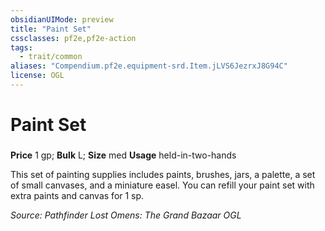 ```yaml
---
obsidianUIMode: preview
title: "Paint Set"
cssclasses: pf2e,pf2e-action
tags:
  - trait/common
aliases: "Compendium.pf2e.equipment-srd.Item.jLVS6JezrxJ8G94C"
license: OGL
---
```

# Paint Set

### 


**Price** 1 gp; 
**Bulk** L; **Size** med
**Usage** held-in-two-hands

This set of painting supplies includes paints, brushes, jars, a palette, a set of small canvases, and a miniature easel. You can refill your paint set with extra paints and canvas for 1 sp.

*Source: Pathfinder Lost Omens: The Grand Bazaar*
*OGL*